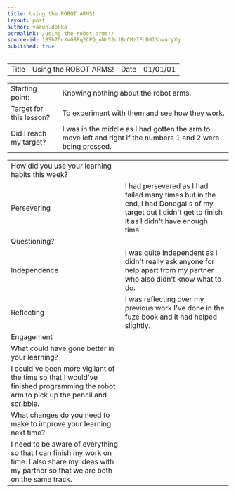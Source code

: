 ```yaml
---
title: Using the ROBOT ARMS!
layout: post
author: varun.dokka
permalink: /using-the-robot-arms!/
source-id: 1BSb70cXvGBPq2CPQ_nNn52oJBcCMzIFUD0lSbvuryXg
published: true
---
```

<table>
  <tr>
    <td>Title</td>
    <td>Using the ROBOT ARMS!</td>
    <td>Date</td>
    <td>01/01/01</td>
  </tr>
</table>


<table>
  <tr>
    <td>Starting point:</td>
    <td>Knowing nothing about the robot arms.</td>
  </tr>
  <tr>
    <td>Target for this lesson?</td>
    <td>To experiment with them and see how they work.</td>
  </tr>
  <tr>
    <td>Did I reach my target? </td>
    <td>I was in the middle as I had gotten the arm to move left and right if the numbers 1 and 2 were being pressed.</td>
  </tr>
</table>


<table>
  <tr>
    <td>How did you use your learning habits this week?</td>
    <td></td>
  </tr>
  <tr>
    <td>Persevering</td>
    <td>I had persevered as I had failed many times but in the end, I had Donegal's of my target but I didn't get to finish it as I didn't have enough time.</td>
  </tr>
  <tr>
    <td>Questioning?</td>
    <td></td>
  </tr>
  <tr>
    <td>Independence</td>
    <td>I was quite independent as I didn't really ask anyone for help apart from my partner who also didn't know what to do.</td>
  </tr>
  <tr>
    <td>Reflecting</td>
    <td>I was reflecting over my previous work I've done in the fuze book and it had helped slightly.</td>
  </tr>
  <tr>
    <td>Engagement</td>
    <td></td>
  </tr>
  <tr>
    <td>What could have gone better in your learning?</td>
    <td></td>
  </tr>
  <tr>
    <td>I could've been more vigilant of the time so that I would've finished programming the robot arm to pick up the pencil and scribble.</td>
    <td></td>
  </tr>
  <tr>
    <td>What changes do you need to make to improve your learning next time?</td>
    <td></td>
  </tr>
  <tr>
    <td>I need to be aware of everything so that I can finish my work on time. I also share my ideas with my partner so that we are both on the same track.</td>
    <td></td>
  </tr>
</table>


